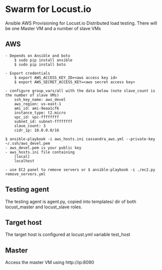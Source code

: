 # Swarm for Locust.io

Ansible AWS Provisioning for Locust.io Distributed load testing. There will be one Master VM and a number of slave VMs

## AWS
	- Depends on Ansible and boto
		$ sudo pip install ansible
		$ sudo pip install boto

	- Export credentials
		$ export AWS_ACCESS_KEY_ID=<aws access key id>
		$ export AWS_SECRET_ACCESS_KEY=<aws secret access key>

	- configure group_vars/all with the data below (note slave_count is the number of slave VMs)
		ssh_key_name: aws_devel
		aws_region: us-east-1
		ami_id: ami-9eaa1cf6
		instance_type: t2.micro
		vpc_id: vpc-ffffffff
		subnet_id: subnet-ffffffff
		slave_count: 3
		cidr_ip: 10.0.0.0/16

	$ ansible-playbook -i aws_hosts.ini cassandra_aws.yml --private-key ~/.ssh/aws_devel.pem
	- aws_devel.pem is your public key
	- aws_hosts.ini file containing
		[local]
		localhost

	- use EC2 panel to remove servers or $ ansible-playbook -i ./ec2.py remove_servers.yml

## Testing agent

The testing agent is agent.py, copied into templates/ dir of both locust_master and locust_slave roles.

## Target host

The target host is configured at locust.yml variable test_host

## Master 

Access the master VM using http://ip:8090
